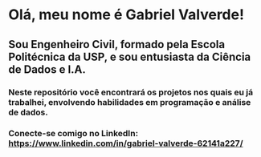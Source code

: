 # Olá, meu nome é Gabriel Valverde!

## Sou Engenheiro Civil, formado pela Escola Politécnica da USP, e sou entusiasta da Ciência de Dados e I.A.
 
### Neste repositório você encontrará os projetos nos quais eu já trabalhei, envolvendo habilidades em programação e análise de dados.

### Conecte-se comigo no LinkedIn: https://www.linkedin.com/in/gabriel-valverde-62141a227/
